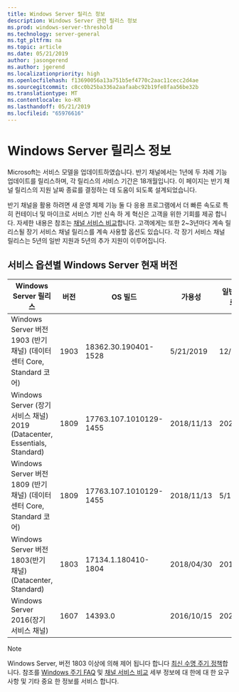 ```yaml
---
title: Windows Server 릴리스 정보
description: Windows Server 관련 릴리스 정보
ms.prod: windows-server-threshold
ms.technology: server-general
ms.tgt_pltfrm: na
ms.topic: article
ms.date: 05/21/2019
author: jasongerend
ms.author: jgerend
ms.localizationpriority: high
ms.openlocfilehash: f13690056a13a751b5ef4770c2aac11cecc2d4ae
ms.sourcegitcommit: c8cc0b25ba336a2aafaabc92b19fe8faa56be32b
ms.translationtype: MT
ms.contentlocale: ko-KR
ms.lasthandoff: 05/21/2019
ms.locfileid: "65976616"
---
```

# <a name="windows-server-release-information"></a>Windows Server 릴리스 정보

Microsoft는 서비스 모델을 업데이트하였습니다. 반기 채널에서는 1년에 두 차례 기능 업데이트를 릴리스하며, 각 릴리스의 서비스 기간은 18개월입니다. 이 페이지는 반기 채널 릴리스의 지원 날짜 종료를 결정하는 데 도움이 되도록 설계되었습니다.

반기 채널을 활용 하려면 새 운영 체제 기능 둘 다 응용 프로그램에서 더 빠른 속도로 특히 컨테이너 및 마이크로 서비스 기반 신속 하 게 혁신은 고객을 위한 기회를 제공 합니다. 자세한 내용은 참조는 [채널 서비스 비교](..\get-started-19\servicing-channels-19.md)합니다. 고객에게는 또한 2~3년마다 계속 릴리스될 장기 서비스 채널 릴리스를 계속 사용할 옵션도 있습니다. 각 장기 서비스 채널 릴리스는 5년의 일반 지원과 5년의 추가 지원이 이루어집니다.

## <a name="windows-server-current-versions-by-servicing-option"></a>서비스 옵션별 Windows Server 현재 버전

| Windows Server 릴리스 | 버전 | OS 빌드 | 가용성 | 일반 지원 종료 날짜|연장된 지원 종료 날짜 |
|----------------|---------|----------|----------|---------|----------|
| Windows Server 버전 1903 (반기 채널) (데이터 센터 Core, Standard 코어) | 1903  | 18362.30.190401-1528 | 5/21/2019 | 12/08/2020 | 검토 메모 |
|Windows Server (장기 서비스 채널) 2019 (Datacenter, Essentials, Standard)|1809|17763.107.1010129-1455|2018/11/13|2024/01/09|2029/01/09|
|Windows Server 버전 1809 (반기 채널) (데이터 센터 Core, Standard 코어)|1809|17763.107.1010129-1455|2018/11/13|5/12/2020|검토 메모|
| Windows Server 버전 1803(반기 채널)(Datacenter, Standard)| 1803 |17134.1.180410-1804 |2018/04/30| 2019/11/12|검토 메모|
| Windows Server 2016(장기 서비스 채널)| 1607 | 14393.0 | 2016/10/15 |2022/01/11| 2027/01/11|

>[!NOTE]
> Windows Server, 버전 1803 이상에 의해 제어 됩니다 합니다 [최신 수명 주기 정책](https://support.microsoft.com/help/30881)합니다. 참조를 [Windows 주기 FAQ](https://support.microsoft.com/help/18581/lifecycle-faq-windows-products) 및 [채널 서비스 비교](..\get-started-19\servicing-channels-19.md) 세부 정보에 대 한에 대 한 요구 사항 및 기타 중요 한 정보를 서비스 합니다.

